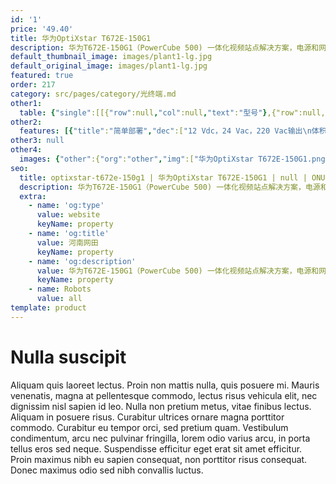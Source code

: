 ```yaml
---
id: '1'
price: '49.40'
title: 华为OptiXstar T672E-150G1
description: 华为T672E-150G1（PowerCube 500) 一体化视频站点解决方案，电源和网络回传高度集成，广泛应用于智慧交通等场景。方案采用高性能功率模块、智能OSS，为视频监控系统提供持续供电，极大提高了系统可靠性和运维效率。
default_thumbnail_image: images/plant1-lg.jpg
default_original_image: images/plant1-lg.jpg
featured: true
order: 217
category: src/pages/category/光终端.md
other1: 
  table: {"single":[[{"row":null,"col":null,"text":"型号"},{"row":null,"col":null,"text":"华为OptiXstar T672E-150G1"}],[{"row":null,"col":null,"text":"尺寸（高×宽×深）"},{"row":null,"col":null,"text":"300 mm × 105 mm × 550 mm"}],[{"row":null,"col":null,"text":"重量（含遮阳罩）"},{"row":null,"col":null,"text":"约9kg"}],[{"row":null,"col":null,"text":"工作环境温度"},{"row":null,"col":null,"text":"-40~ +55°C"}],[{"row":null,"col":null,"text":"工作环境湿度"},{"row":null,"col":null,"text":"5% RH ～ 95% RH，非凝结"}],[{"row":null,"col":null,"text":"电源适配器额定输入范围"},{"row":null,"col":null,"text":"176 - 264 Vac，50/60 Hz"}],[{"row":null,"col":null,"text":"防护等级"},{"row":null,"col":null,"text":"IP55"}],[{"row":null,"col":null,"text":"防雷规格"},{"row":null,"col":null,"text":"GE口：共模6kV，差模1.5kV\nAC输入：20 kA / 20 kA ( 8 / 20 µs )\n输出：12 Vdc : 3 kA / 5 kA ( 8 / 20 µs );\n24 Vac：2 kV / 6 kV"}],[{"row":null,"col":null,"text":"额定输出总功率"},{"row":null,"col":null,"text":"144 W（12Vdc+24Vac)"}],[{"row":null,"col":null,"text":"输出电压"},{"row":null,"col":null,"text":"• 5 x 12Vdc（72W）\n• 2 x 24 Vac（72W）\n• 1 x 220 Vac（选配）"}],[{"row":null,"col":null,"text":"网络侧接口"},{"row":null,"col":null,"text":"1*GPON"}],[{"row":null,"col":null,"text":"用户侧接口"},{"row":null,"col":null,"text":"4*GE"}],[{"row":null,"col":null,"text":"安装方式"},{"row":null,"col":null,"text":"抱杆安装，挂墙安装"}],[{"row":null,"col":null,"text":"认证"},{"row":null,"col":null,"text":"CE/CCC"}],[{"row":null,"col":null,"text":"PON接口"},{"row":null,"col":null,"text":"• 接口类型：SC/UPC\n• Class B+\n• 接收灵敏度：-27dBm\n• 过载光功率： -8dBm\n• Type B单归属\n• Type B双归属（二层转发模式下支持）"}],[{"row":null,"col":null,"text":"GE电接口"},{"row":null,"col":null,"text":"• 接口类型RJ-45\n• 10Mbit/s或100Mbit/s或1000Mbit/s接口速率自适应\n• MDI/MDIX自动配置\n• MAC地址学习数配置\n• 基于以太端口的VLAN透传、过滤"}]]}
other2:
  features: [{"title":"简单部署","dec":["12 Vdc，24 Vac，220 Vac输出\n体积小，重量轻，一站式抱杆安装"]},{"title":"高可靠性","dec":["IP55高防护等级\n-40 ℃ ~+55 ℃ 宽温度适应"]},{"title":"智能管理","dec":["远程网管，高效管理"]}]
other3: null
other4:
  images: {"other":{"org":"other","img":["华为OptiXstar T672E-150G1.png"]}}
seo:
  title: optixstar-t672e-150g1 | 华为OptiXstar T672E-150G1 | null | ONU | 光终端 | 企业光网络
  description: 华为T672E-150G1（PowerCube 500) 一体化视频站点解决方案，电源和网络回传高度集成，广泛应用于智慧交通等场景。方案采用高性能功率模块、智能OSS，为视频监控系统提供持续供电，极大提高了系统可靠性和运维效率。
  extra:
    - name: 'og:type'
      value: website
      keyName: property
    - name: 'og:title'
      value: 河南网田
      keyName: property
    - name: 'og:description'
      value: 华为T672E-150G1（PowerCube 500) 一体化视频站点解决方案，电源和网络回传高度集成，广泛应用于智慧交通等场景。方案采用高性能功率模块、智能OSS，为视频监控系统提供持续供电，极大提高了系统可靠性和运维效率。
      keyName: property
    - name: Robots
      value: all
template: product
---
```


# Nulla suscipit

Aliquam quis laoreet lectus. Proin non mattis nulla, quis posuere mi. Mauris venenatis, magna at pellentesque commodo, lectus risus vehicula elit, nec dignissim nisl sapien id leo. Nulla non pretium metus, vitae finibus lectus. Aliquam in posuere risus. Curabitur ultrices ornare magna porttitor commodo. Curabitur eu tempor orci, sed pretium quam. Vestibulum condimentum, arcu nec pulvinar fringilla, lorem odio varius arcu, in porta tellus eros sed neque. Suspendisse efficitur eget erat sit amet efficitur. Proin maximus nibh eu sapien consequat, non porttitor risus consequat. Donec maximus odio sed nibh convallis luctus.